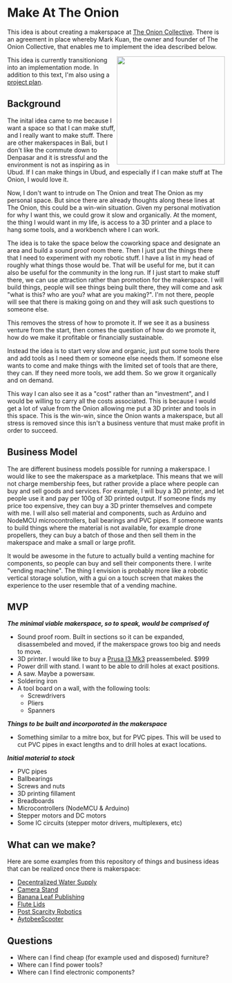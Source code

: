 # Make At The Onion

This idea is about creating a makerspace at [The Onion Collective](https://theonionco.com/). There is an agreement
in place whereby Mark Kuan, the owner and founder of The Onion Collective, that enables me to implement the idea described
below.

<img align="right" height="250" src="https://avatars1.githubusercontent.com/u/902911?s=460&v=4" />

This idea is currently transitioniong into an implementation mode. In addition to this text, I'm also using a [project plan](https://docs.google.com/document/d/1gwpSsyP4MWUnOVRnjWSSNKr4r7HHFM6p5PNptvzvyXk/edit?usp=sharing).

## Background

The inital idea came to me because I want a space so that I can make stuff, and I really want to make stuff.
There are other makerspaces in Bali, but I don't like the commute down to Denpasar and it is stressful and the 
environment is not as inspiring as in Ubud.
If I can make things in Ubud, and especially if I can make stuff at The Onion, I would love it. 

Now, I don't want to intrude on The Onion and treat The Onion as my personal space. But since there are already thoughts
along these lines at The Onion, this could be a win-win situation. Given my personal motivation for why I want this,
we could grow it slow and organically. At the moment, the thing I would want in my life,
is access to a 3D printer and a place to hang some tools, and a workbench where I can work.

The idea is to take the space below the coworking space and designate an area and build a sound proof room there.
Then I just put the things there that I need to experiment with my robotic stuff. I have a list in my
head of roughly what things those would be. That will be useful for me, but it can also be
useful for the community in the long run. If I just start to make stuff there, we can use attraction rather than
promotion for the makerspace. I will build things, people will see things being built there, they will come and ask 
"what is this? who are you? what are you making?". I'm not there, people will see that there is making going 
on and they will ask such questions to someone else.

This removes the stress of how to promote it. If we see it as a business venture from the start, then comes the
question of how do we promote it, how do we make it profitable or financially sustainable. 

Instead the idea is to start very slow and organic, just put some tools there and add tools as I need them
or someone else needs them. If someone else wants to come and make things with the limited set of tools that are there, they
can. If they need more tools, we add them. So we grow it organically and on demand.

This way I can also see it as a "cost" rather than an "investment", and I would be willing to carry all the costs associated.
This is because I would get a lot of value from the Onion allowing me put a 3D printer and tools in this space.
This is the win-win, since the Onion wants a makerspace, but all stress is removed since this isn't a business 
venture that must make profit in order to succeed.

## Business Model

The are different business models possible for running a makerspace. I would like to see the makerspace as a marketplace.
This means that we will not charge membership fees, but rather provide a place where people can buy and sell goods and
services. For example, I will buy a 3D printer, and let people use it and pay per 100g of 3D printed output. If someone
finds my price too expensive, they can buy a 3D printer themselves and compete with me. I will also sell material and
components, such as Arduino and NodeMCU microcontrollers, ball bearings and PVC pipes. If someone wants to build things
where the material is not available, for example drone propellers, they can buy a batch of those and then sell them
in the makerspace and make a small or large profit.

It would be awesome in the future to actually build a venting machine for components, so people can buy and sell their
components there. I write "vending machine". The thing I envision is probably more like a robotic vertical storage solution,
with a gui on a touch screen that makes the experience to the user resemble that of a vending machine.

## MVP

___The minimal viable makerspace, so to speak, would be comprised of___

- Sound proof room. Built in sections so it can be expanded, disassembeled and moved, if the makerspace grows too big and needs to move. 
- 3D printer. I would like to buy a [Prusa I3 Mk3](https://www.prusa3d.com/original-prusa-i3-mk3/) preassembeled. $999
- Power drill with stand. I want to be able to drill holes at exact positions.
- A saw. Maybe a powersaw.
- Soldering iron
- A tool board on a wall, with the following tools:
  - Screwdrivers
  - Pliers
  - Spanners

___Things to be built and incorporated in the makerspace___

- Something similar to a mitre box, but for PVC pipes. This will be used to cut PVC pipes in exact lengths and to drill holes at exact locations.

___Initial material to stock___

- PVC pipes
- Ballbearings
- Screws and nuts
- 3D printing fillament
- Breadboards
- Microcontrollers (NodeMCU & Arduino)
- Stepper motors and DC motors
- Some IC circuits (stepper motor drivers, multiplexers, etc)

## What can we make?

Here are some examples from this repository of things and business ideas that can be realized once there is makerspace:

- [Decentralized Water Supply](https://github.com/limikael/ideas/blob/master/DecentralizedWater.md)
- [Camera Stand](https://github.com/limikael/ideas/blob/master/CameraStand.md)
- [Banana Leaf Publishing](https://github.com/limikael/ideas/blob/master/BananaLeafPublishing.md)
- [Flute Lids](https://github.com/limikael/ideas/blob/master/FluteLids.md)
- [Post Scarcity Robotics](https://github.com/limikael/ideas/blob/master/PostScarcityRobotics.md)
- [AytobeeScooter](https://github.com/limikael/ideas/blob/master/AytobeeScooter.md)

## Questions

- Where can I find cheap (for example used and disposed) furniture?
- Where can I find power tools?
- Where can I find electronic components?
